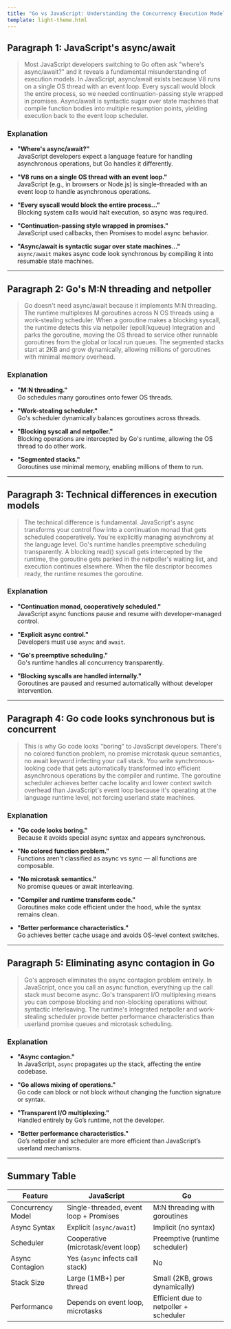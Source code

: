 ```yaml
---
title: "Go vs JavaScript: Understanding the Concurrency Execution Models"
template: light-theme.html
---
```





## Paragraph 1: JavaScript's async/await

> Most JavaScript developers switching to Go often ask "where's async/await?" and it reveals a fundamental misunderstanding of execution models. In JavaScript, async/await exists because V8 runs on a single OS thread with an event loop. Every syscall would block the entire process, so we needed continuation-passing style wrapped in promises. Async/await is syntactic sugar over state machines that compile function bodies into multiple resumption points, yielding execution back to the event loop scheduler.

### Explanation

- **"Where's async/await?"**  
  JavaScript developers expect a language feature for handling asynchronous operations, but Go handles it differently.

- **"V8 runs on a single OS thread with an event loop."**  
  JavaScript (e.g., in browsers or Node.js) is single-threaded with an event loop to handle asynchronous operations.

- **"Every syscall would block the entire process..."**  
  Blocking system calls would halt execution, so async was required.

- **"Continuation-passing style wrapped in promises."**  
  JavaScript used callbacks, then Promises to model async behavior.

- **"Async/await is syntactic sugar over state machines..."**  
  `async/await` makes async code look synchronous by compiling it into resumable state machines.

---

## Paragraph 2: Go's M:N threading and netpoller

> Go doesn't need async/await because it implements M:N threading. The runtime multiplexes M goroutines across N OS threads using a work-stealing scheduler. When a goroutine makes a blocking syscall, the runtime detects this via netpoller (epoll/kqueue) integration and parks the goroutine, moving the OS thread to service other runnable goroutines from the global or local run queues. The segmented stacks start at 2KB and grow dynamically, allowing millions of goroutines with minimal memory overhead.

### Explanation

- **"M:N threading."**  
  Go schedules many goroutines onto fewer OS threads.

- **"Work-stealing scheduler."**  
  Go's scheduler dynamically balances goroutines across threads.

- **"Blocking syscall and netpoller."**  
  Blocking operations are intercepted by Go's runtime, allowing the OS thread to do other work.

- **"Segmented stacks."**  
  Goroutines use minimal memory, enabling millions of them to run.

---

## Paragraph 3: Technical differences in execution models

> The technical difference is fundamental. JavaScript's async transforms your control flow into a continuation monad that gets scheduled cooperatively. You're explicitly managing asynchrony at the language level. Go's runtime handles preemptive scheduling transparently. A blocking read() syscall gets intercepted by the runtime, the goroutine gets parked in the netpoller's waiting list, and execution continues elsewhere. When the file descriptor becomes ready, the runtime resumes the goroutine.

### Explanation

- **"Continuation monad, cooperatively scheduled."**  
  JavaScript async functions pause and resume with developer-managed control.

- **"Explicit async control."**  
  Developers must use `async` and `await`.

- **"Go's preemptive scheduling."**  
  Go's runtime handles all concurrency transparently.

- **"Blocking syscalls are handled internally."**  
  Goroutines are paused and resumed automatically without developer intervention.

---

## Paragraph 4: Go code looks synchronous but is concurrent

> This is why Go code looks "boring" to JavaScript developers. There's no colored function problem, no promise microtask queue semantics, no await keyword infecting your call stack. You write synchronous-looking code that gets automatically transformed into efficient asynchronous operations by the compiler and runtime. The goroutine scheduler achieves better cache locality and lower context switch overhead than JavaScript's event loop because it's operating at the language runtime level, not forcing userland state machines.

### Explanation

- **"Go code looks boring."**  
  Because it avoids special async syntax and appears synchronous.

- **"No colored function problem."**  
  Functions aren't classified as async vs sync — all functions are composable.

- **"No microtask semantics."**  
  No promise queues or await interleaving.

- **"Compiler and runtime transform code."**  
  Goroutines make code efficient under the hood, while the syntax remains clean.

- **"Better performance characteristics."**  
  Go achieves better cache usage and avoids OS-level context switches.

---

## Paragraph 5: Eliminating async contagion in Go

> Go's approach eliminates the async contagion problem entirely. In JavaScript, once you call an async function, everything up the call stack must become async. Go's transparent I/O multiplexing means you can compose blocking and non-blocking operations without syntactic interleaving. The runtime's integrated netpoller and work-stealing scheduler provide better performance characteristics than userland promise queues and microtask scheduling.

### Explanation

- **"Async contagion."**  
  In JavaScript, `async` propagates up the stack, affecting the entire codebase.

- **"Go allows mixing of operations."**  
  Go code can block or not block without changing the function signature or syntax.

- **"Transparent I/O multiplexing."**  
  Handled entirely by Go’s runtime, not the developer.

- **"Better performance characteristics."**  
  Go’s netpoller and scheduler are more efficient than JavaScript’s userland mechanisms.

---

## Summary Table

| Feature | JavaScript | Go |
|--------|-------------|----|
| Concurrency Model | Single-threaded, event loop + Promises | M:N threading with goroutines |
| Async Syntax | Explicit (`async/await`) | Implicit (no syntax) |
| Scheduler | Cooperative (microtask/event loop) | Preemptive (runtime scheduler) |
| Async Contagion | Yes (`async` infects call stack) | No |
| Stack Size | Large (1MB+) per thread | Small (2KB, grows dynamically) |
| Performance | Depends on event loop, microtasks | Efficient due to netpoller + scheduler |
